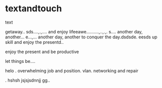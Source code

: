 # textandtouch
text

getaway..
sds....,.,....
and enjoy lifeeawe..........,..,.,.
s....
another day, another...
e...,...
another day, another to conquer the day.dsdsde.
eesds
up skill and enjoy the presentd..

enjoy the present and be productive 

let things be....

helo
. overwhelming job and position. vlan. networking and repair

.
hshsh
jsjsjsdnnjj
gg..
